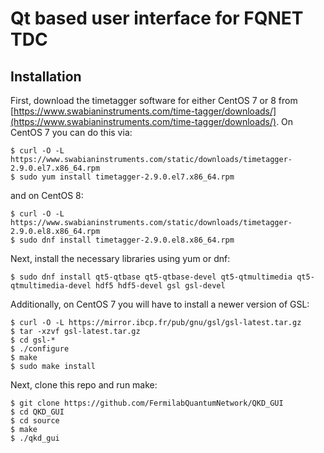 Qt based user interface for FQNET TDC
=====================================

Installation
------------

First, download the timetagger software for either CentOS 7 or 8 from
[https://www.swabianinstruments.com/time-tagger/downloads/](https://www.swabianinstruments.com/time-tagger/downloads/).
On CentOS 7 you can do this via:

```console
$ curl -O -L https://www.swabianinstruments.com/static/downloads/timetagger-2.9.0.el7.x86_64.rpm
$ sudo yum install timetagger-2.9.0.el7.x86_64.rpm
```

and on CentOS 8:

```console
$ curl -O -L https://www.swabianinstruments.com/static/downloads/timetagger-2.9.0.el8.x86_64.rpm
$ sudo dnf install timetagger-2.9.0.el8.x86_64.rpm
```

Next, install the necessary libraries using yum or dnf:

```console
$ sudo dnf install qt5-qtbase qt5-qtbase-devel qt5-qtmultimedia qt5-qtmultimedia-devel hdf5 hdf5-devel gsl gsl-devel
```

Additionally, on CentOS 7 you will have to install a newer version of GSL:

```console
$ curl -O -L https://mirror.ibcp.fr/pub/gnu/gsl/gsl-latest.tar.gz
$ tar -xzvf gsl-latest.tar.gz
$ cd gsl-*
$ ./configure
$ make
$ sudo make install
```

Next, clone this repo and run make:

```console
$ git clone https://github.com/FermilabQuantumNetwork/QKD_GUI
$ cd QKD_GUI
$ cd source
$ make
$ ./qkd_gui
```
